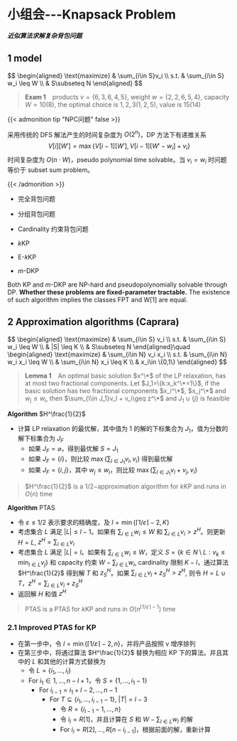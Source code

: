 # 小组会---Knapsack Problem


***近似算法求解复杂背包问题***

<!--more-->

## 1 model

<div>
$$
\begin{aligned}
    \text{maximize} & \sum_{i\in S}v_i \\
    s.t. & \sum_{i\in S} w_i \leq W \\
    & S\subseteq N
\end{aligned}
$$
</div>

> **Exam 1** &ensp; products $v=\{6,3,6,4,5\}$, weight $w=\{2,2,6,5,4\}$, capacity $W=10 (8)$, the optimal choice is $1,2,3 (1,2,5)$, value is $15 (14)$

{{< admonition tip "NPC问题" false >}}

采用传统的 DFS 解法产生的时间复杂度为 $O(2^n)$，DP 方法下有递推关系 
$$
V[i][W']=\max \{V[i-1][W'],V[i-1][W'-w_i]+v_i\}
$$
时间复杂度为 $O(n\cdot W)$，pseudo polynomial time solvable。当 $v_i=w_i$ 时问题等价于 subset sum problem。

{{< /admonition >}}

- 完全背包问题
- 分组背包问题
- Cardinality 约束背包问题

- $k$KP
- E-$k$KP
- $m$-DKP

Both KP and $m$-DKP are NP-hard and pseudopolynomially solvable through DP. **Whether these problems are fixed-parameter tractable.** The existence of such algorithm implies the classes FPT and W$[1]$ are equal.

## 2 Approximation algorithms (Caprara)

<div>
$$
\begin{aligned}
    \text{maximize} & \sum_{i\in S} v_i \\
    s.t. & \sum_{i\in S} w_i \leq W \\
    & |S| \leq K \\
    & S\subseteq N
\end{aligned}\quad
\begin{aligned}
    \text{maximize} & \sum_{i\in N} v_i x_i \\
    s.t. & \sum_{i\in N} w_i x_i \leq W \\
    & \sum_{i\in N} x_i \leq K \\
    & x_i\in \{0,1\}
\end{aligned}
$$
</div>

> **Lemma 1** &ensp; An optimal basic solution $x^\*$ of the LP relaxation, has at most two fractional components. Let $J_1=\{k:x_k^\*=1\}$, if the basic solution has two fractional components $x_i^\*$, $x_j^\*$ and $w_j\leq w_i$, then $\sum_{l\in J_1}v_l + v_i\geq z^\*$ and $J_1 \cup \{j\}$ is feasible

**Algorithm** $H^\frac{1}{2}$
- 计算 LP relaxation 的最优解，其中值为 1 的解的下标集合为 $J_1$，值为分数的解下标集合为 $J_F$
  - 如果 $J_F=\varnothing$，得到最优解 $S=J_1$
  - 如果 $J_F=\{i\}$，则比较 $\max\{\sum_{l\in J_1}v_l, v_i\}$ 得到最优解
  - 如果 $J_F=\{i,j\}$，其中 $w_j\leq w_i$，则比较 $\max\{\sum_{l\in J_1} v_l + v_j,v_i\}$


> $H^\frac{1}{2}$ is a $1/2-$approximation algorithm for $k$KP and runs in $O(n)$ time

**Algorithm** PTAS
- 令 $\varepsilon\leq 1/2$ 表示要求的精确度，及 $l=\min\{\lceil 1 / \varepsilon \rceil - 2, K\}$
- 考虑集合 $L$ 满足 $|L|\leq l-1$。如果有 $\sum_{i\in L}w_i \leq W$ 和 $\sum_{i\in L} v_i > z^H$。则更新 $H=L$, $z^H=\sum_{i\in L}v_i$
- 考虑集合 $L$ 满足 $|L|=l$。如果有 $\sum_{i\in L}w_i \leq W$，定义 $S=\{k\in N\setminus L:v_k \leq \min_{l\in L} v_j\}$ 和 capacity 约束 $W-\sum_{l\in L}w_i$, cardinality 限制 $K-l$，通过算法 $H^\frac{1}{2}$ 得到解 $T$ 和 $z_S^H$。如果 $\sum_{l\in L} v_l + z_S^H> z^H$, 则令 $H=L\cup T$，$z^H=\sum_{i\in L}v_i + z_S^H$
- 返回解 $H$ 和值 $z^H$

> PTAS is a PTAS for $k$KP and runs in $O(n^{\lceil 1/\varepsilon \rceil -1})$ time

### 2.1 Improved PTAS for KP

- 在第一步中，令 $l=\min\{\lceil 1/\varepsilon \rceil -2,n \}$，并将产品按照 v 增序排列
- 在第三步中，将通过算法 $H^\frac{1}{2}$ 替换为相应 KP 下的算法。并且其中的 $L$ 和其他的计算方式替换为
  - 令 $L=\{i_1,\dots, i_l\}$
  - For $i_1\in 1,\dots, n-l+1$，令 $S=\{1,\dots,i_1-1\}$
    - For $i_{l-1}=i_1+l -2,\dots, n-1$
      - For $T\subseteq \{i_1,\dots,i_{l-1}-1\}$, $|T|=l-3$
        - 令 $R=\{i_{l-1}-1,\dots,n\}$
        - 令 $i_l=R[1]$，并且计算在 $S$ 和 $W-\sum_{l\in L}w_l$ 的解
        - For $i_l=R[2],\dots,R[n-i_{l-1}]$，根据前面的解，重新计算
